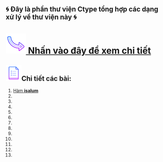 ## 🌀 Đây là phần thư viện Ctype tổng hợp các dạng xử lý về thư viện này 🌀

# [![icons8_curved_arrow_64px_1.png](https://raw.githubusercontent.com/Zenfection/Image/master/2020/08/23-21-29-53-icons8_curved_arrow_64px_1.png) Nhấn vào đây để xem chi tiết](https://github.com/Zenfection/Source_Code_C/blob/master/Ctype/Ctype.h.md)

## <img src="https://raw.githubusercontent.com/Zenfection/Image/master/2020/08/23-21-54-43-icons8_list_64px_1.png" title="" alt="icons8_list_64px_1.png" width="50">Chi tiết các bài:

1. [Hàm **isalum**](https://github.com/Zenfection/Source_Code_C/blob/master/Ctype/Ctype.h.md#1-hàm-isalnum-)
2. []()
3. []()
4. []()
5. []()
6. []()
7. []()
8. []()
9. []()
10. []()
11. []()
12. []()
13. []()
